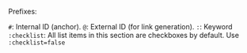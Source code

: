 Prefixes:

`#`: Internal ID (anchor).
`@`: External ID (for link generation).
`:`: Keyword
`:checklist`: All list items in this section are checkboxes by default. Use `:checklist=false` 